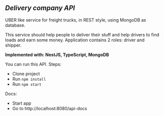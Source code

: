 *Delivery company API*
-

UBER like service for freight trucks, in REST style, using MongoDB as database.

This service should help people to deliver their stuff and help drivers to find loads and earn some money. Application
contains 2 roles: driver and shipper.

**Implemented with: NestJS, TypeScript, MongoDB**

You can run this API. Steps:

- Clone project
- Run `npm install`
- Run `npm start`

Docs:

- Start app
- Go to http://localhost:8080/api-docs
